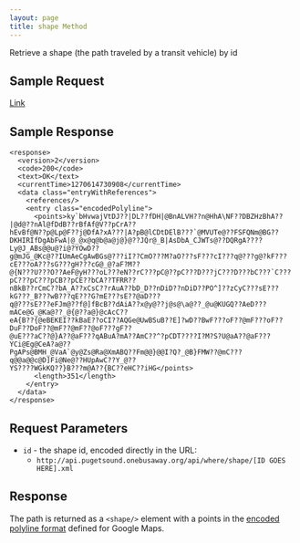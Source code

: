 ```yaml
---
layout: page
title: shape Method
---
```


Retrieve a shape (the path traveled by a transit vehicle) by id

## Sample Request

[Link](http://api.pugetsound.onebusaway.org/api/where/shape/1_10002005.json?key=TEST)

## Sample Response

    <response>
      <version>2</version>
      <code>200</code>
      <text>OK</text>
      <currentTime>1270614730908</currentTime>
      <data class="entryWithReferences">
        <references/>
        <entry class="encodedPolyline">
          <points>ky`bHvwajVtDJ??|DL??fDH|@BnALVH??n@HhA\NF??DBZHzBhA??|@d@??nAl@fDdB??rBfAf@V??pCrA??
    hEvBf@N??p@Lp@F??j@DfA?xA???|A?pB@lCDtDElB???`@MVUTe@??FSFQNm@BG??
    DKHIRIfDgAbFwA|@_@x@q@b@a@j@}@??JQr@_B|AsDbA_CJWTs@??DQRgA????Ly@J_ABs@@u@?i@?YOwD??
    g@mJG_@Kc@??IUmAeCgAwBGs@???iI??CmO???M?aO???sF???cI???q@???g@?kF???cE???oA???sG???gH???cG@_@?aF?M??
    @{N???U???O??AeF@yH???oL???eN??rC???pC@??pC???D???jC???D???bC???`C???pC???pC???pCB??pCE??bCA??TFRR??
    nBkB??rCmC??bA_A??xCsC??rAuA??bD_D??nDiD??nDiD??PO^]??zCyC???sE???kG???_B???wB???qE???G?mE???sE??@aD???
    q@???sE???eFJm@??f@]fBcB??dAiA??x@y@??j@s@\a@??_@u@KUGQ??AeD???mACe@G_@Ka@??_@{@??a@}@cAcC??
    eA{B??{@eBEKEI??kBaE??oCI??AQGe@UwBSuB??E]?wD??BwF???oF??@mF???oF??DuF??DoF??@mF??@mF??@oF???gF??
    @uE???aC??@}A??@aF???qABuA?mA??AmC??^?pCDT????I?M?S?U@aA??@aF???YCi@Eg@CeA?a@??
    PgAPs@BMH_@VaA`@y@Zs@Ra@XmABQ??Fm@@}@@I?Q?_@B}FMW??@mC???q@@a@@c@D]Fi@Ne@??HUpAwC??Y_@??
    YS????WGkKQ??}B???m@A??{BC??eHC??iHG</points>
          <length>351</length>
        </entry>
      </data>
    </response>

## Request Parameters

* `id` - the shape id, encoded directly in the URL:
    * `http://api.pugetsound.onebusaway.org/api/where/shape/[ID GOES HERE].xml`

## Response

The path is returned as a `<shape/>` element with a points in the [encoded polyline format](http://code.google.com/apis/maps/documentation/polylinealgorithm.html) defined for Google Maps.